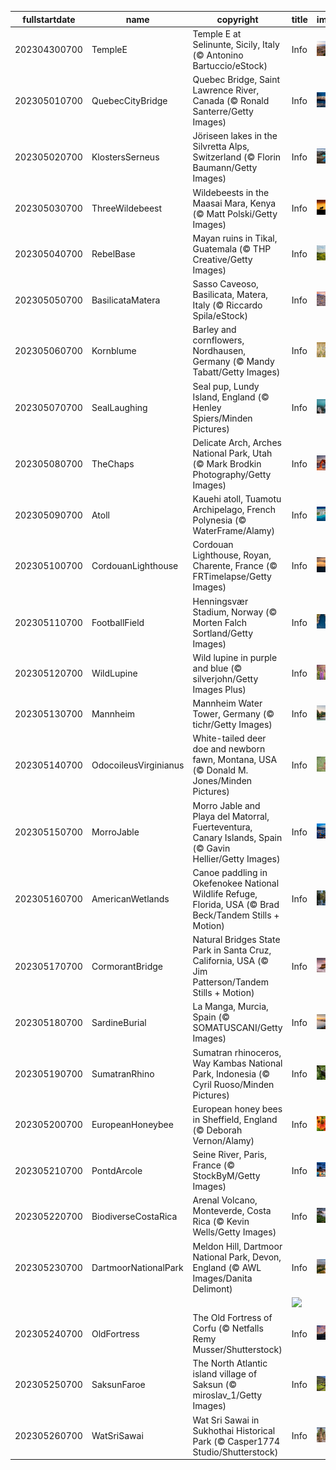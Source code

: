 |fullstartdate|name|copyright|title|image|
|--|--|--|--|--|
202304300700|TempleE|Temple E at Selinunte, Sicily, Italy (© Antonino Bartuccio/eStock)|Info|![](/en-AU/2023/05/202304300700TempleE.jpg)|
202305010700|QuebecCityBridge|Quebec Bridge, Saint Lawrence River, Canada (© Ronald Santerre/Getty Images)|Info|![](/en-AU/2023/05/202305010700QuebecCityBridge.jpg)|
202305020700|KlostersSerneus|Jöriseen lakes in the Silvretta Alps, Switzerland (© Florin Baumann/Getty Images)|Info|![](/en-AU/2023/05/202305020700KlostersSerneus.jpg)|
202305030700|ThreeWildebeest|Wildebeests in the Maasai Mara, Kenya (© Matt Polski/Getty Images)|Info|![](/en-AU/2023/05/202305030700ThreeWildebeest.jpg)|
202305040700|RebelBase|Mayan ruins in Tikal, Guatemala (© THP Creative/Getty Images)|Info|![](/en-AU/2023/05/202305040700RebelBase.jpg)|
202305050700|BasilicataMatera|Sasso Caveoso, Basilicata, Matera, Italy (© Riccardo Spila/eStock)|Info|![](/en-AU/2023/05/202305050700BasilicataMatera.jpg)|
202305060700|Kornblume|Barley and cornflowers, Nordhausen, Germany (© Mandy Tabatt/Getty Images)|Info|![](/en-AU/2023/05/202305060700Kornblume.jpg)|
202305070700|SealLaughing|Seal pup, Lundy Island, England (© Henley Spiers/Minden Pictures)|Info|![](/en-AU/2023/05/202305070700SealLaughing.jpg)|
202305080700|TheChaps|Delicate Arch, Arches National Park, Utah (© Mark Brodkin Photography/Getty Images)|Info|![](/en-AU/2023/05/202305080700TheChaps.jpg)|
202305090700|Atoll|Kauehi atoll, Tuamotu Archipelago, French Polynesia (© WaterFrame/Alamy)|Info|![](/en-AU/2023/05/202305090700Atoll.jpg)|
202305100700|CordouanLighthouse|Cordouan Lighthouse, Royan, Charente, France (© FRTimelapse/Getty Images)|Info|![](/en-AU/2023/05/202305100700CordouanLighthouse.jpg)|
202305110700|FootballField|Henningsvær Stadium, Norway (© Morten Falch Sortland/Getty Images)|Info|![](/en-AU/2023/05/202305110700FootballField.jpg)|
202305120700|WildLupine|Wild lupine in purple and blue (© silverjohn/Getty Images Plus)|Info|![](/en-AU/2023/05/202305120700WildLupine.jpg)|
202305130700|Mannheim|Mannheim Water Tower, Germany (© tichr/Getty Images)|Info|![](/en-AU/2023/05/202305130700Mannheim.jpg)|
202305140700|OdocoileusVirginianus|White-tailed deer doe and newborn fawn, Montana, USA (© Donald M. Jones/Minden Pictures)|Info|![](/en-AU/2023/05/202305140700OdocoileusVirginianus.jpg)|
202305150700|MorroJable|Morro Jable and Playa del Matorral, Fuerteventura, Canary Islands, Spain (© Gavin Hellier/Getty Images)|Info|![](/en-AU/2023/05/202305150700MorroJable.jpg)|
202305160700|AmericanWetlands|Canoe paddling in Okefenokee National Wildlife Refuge, Florida, USA (© Brad Beck/Tandem Stills + Motion)|Info|![](/en-AU/2023/05/202305160700AmericanWetlands.jpg)|
202305170700|CormorantBridge|Natural Bridges State Park in Santa Cruz, California, USA (© Jim Patterson/Tandem Stills + Motion)|Info|![](/en-AU/2023/05/202305170700CormorantBridge.jpg)|
202305180700|SardineBurial|La Manga, Murcia, Spain (© SOMATUSCANI/Getty Images)|Info|![](/en-AU/2023/05/202305180700SardineBurial.jpg)|
202305190700|SumatranRhino|Sumatran rhinoceros, Way Kambas National Park, Indonesia (© Cyril Ruoso/Minden Pictures)|Info|![](/en-AU/2023/05/202305190700SumatranRhino.jpg)|
202305200700|EuropeanHoneybee|European honey bees in Sheffield, England (© Deborah Vernon/Alamy)|Info|![](/en-AU/2023/05/202305200700EuropeanHoneybee.jpg)|
202305210700|PontdArcole|Seine River, Paris, France (© StockByM/Getty Images)|Info|![](/en-AU/2023/05/202305210700PontdArcole.jpg)|
202305220700|BiodiverseCostaRica|Arenal Volcano, Monteverde, Costa Rica (© Kevin Wells/Getty Images)|Info|![](/en-AU/2023/05/202305220700BiodiverseCostaRica.jpg)|
202305230700|DartmoorNationalPark|Meldon Hill, Dartmoor National Park, Devon, England (© AWL Images/Danita Delimont)|Info|![](/en-AU/2023/05/202305230700DartmoorNationalPark.jpg)|
||||![](/en-AU/2023/05/.jpg)|
202305240700|OldFortress|The Old Fortress of Corfu (© Netfalls Remy Musser/Shutterstock)|Info|![](/en-AU/2023/05/202305240700OldFortress.jpg)|
202305250700|SaksunFaroe|The North Atlantic island village of Saksun (© miroslav_1/Getty Images)|Info|![](/en-AU/2023/05/202305250700SaksunFaroe.jpg)|
202305260700|WatSriSawai|Wat Sri Sawai in Sukhothai Historical Park (© Casper1774 Studio/Shutterstock)|Info|![](/en-AU/2023/05/202305260700WatSriSawai.jpg)|
